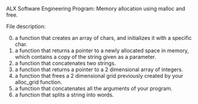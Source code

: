 ALX Software Engineering Program: Memory allocation using malloc and free.

File description:

0. a function that creates an array of chars, and initializes it with a specific char.
1. a function that returns a pointer to a newly allocated space in memory, which contains a copy of the string given as a parameter.
2. a function that concatenates two strings.
3. a function that returns a pointer to a 2 dimensional array of integers.
4. a function that frees a 2 dimensional grid previously created by your alloc_grid function.
5. a function that concatenates all the arguments of your program.
6. a function that splits a string into words.
